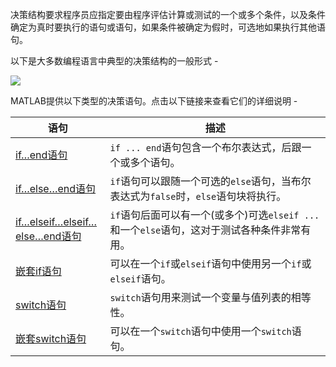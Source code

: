 决策结构要求程序员应指定要由程序评估计算或测试的一个或多个条件，以及条件确定为真时要执行的语句或语句，如果条件被确定为假时，可选地如果执行其他语句。

以下是大多数编程语言中典型的决策结构的一般形式 -

![](https://mxrblog.cn/matlab/515091044_86328.png)

MATLAB提供以下类型的决策语句。点击以下链接来查看它们的详细说明 -

| 语句 | 描述 |
| --- | --- |
| [if…end语句](http://www.yiibai.com/matlab/if_end_statement_matlab.html "if...end语句") | `if ... end`语句包含一个布尔表达式，后跟一个或多个语句。 |
| [if…else…end语句](http://www.yiibai.com/matlab/if_else_statement_matlab.html "if...else...end语句") | `if`语句可以跟随一个可选的`else`语句，当布尔表达式为`false`时，`else`语句块将执行。 |
| [if…elseif…elseif…else…end语句](http://www.yiibai.com/matlab/if_elseif_else_statement.html "if...elseif...elseif...else...end语句") | `if`语句后面可以有一个(或多个)可选`elseif ...`和一个`else`语句，这对于测试各种条件非常有用。 |
| [嵌套if语句](http://www.yiibai.com/matlab/nested_if_statements_matlab.html "嵌套if语句") | 可以在一个`if`或`elseif`语句中使用另一个`if`或`elseif`语句。 |
| [switch语句](http://www.yiibai.com/matlab/switch_statement_matlab.html "switch语句") | `switch`语句用来测试一个变量与值列表的相等性。 |
| [嵌套switch语句](http://www.yiibai.com/matlab/nested_switch_statements_matlab.html "嵌套switch语句") | 可以在一个`switch`语句中使用一个`switch`语句。 |  

